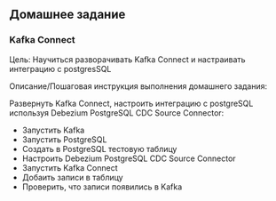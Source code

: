 ## Домашнее задание

### Kafka Connect

Цель:
Научиться разворачивать Kafka Connect и настраивать интеграцию с postgresSQL

Описание/Пошаговая инструкция выполнения домашнего задания:

Развернуть Kafka Connect, настроить интеграцию с postgreSQL используя Debezium PostgreSQL CDC Source Connector:

- Запустить Kafka
- Запустить PostgreSQL
- Создать в PostgreSQL тестовую таблицу
- Настроить Debezium PostgreSQL CDC Source Connector
- Запустить Kafka Connect
- Добаить записи в таблицу
- Проверить, что записи появились в Kafka

